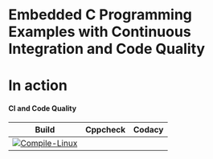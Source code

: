 # Embedded C Programming Examples with Continuous Integration and Code Quality

# In action


#### CI and Code Quality
|Build|Cppcheck|Codacy|
|:--:|:--:|:--:|
|[![Compile-Linux](https://github.com/ayluridivyasi/Emb_C_Activity/actions/workflows/Compile.yml/badge.svg)](https://github.com/ayluridivyasi/Emb_C_Activity/actions/workflows/Compile.yml)|

